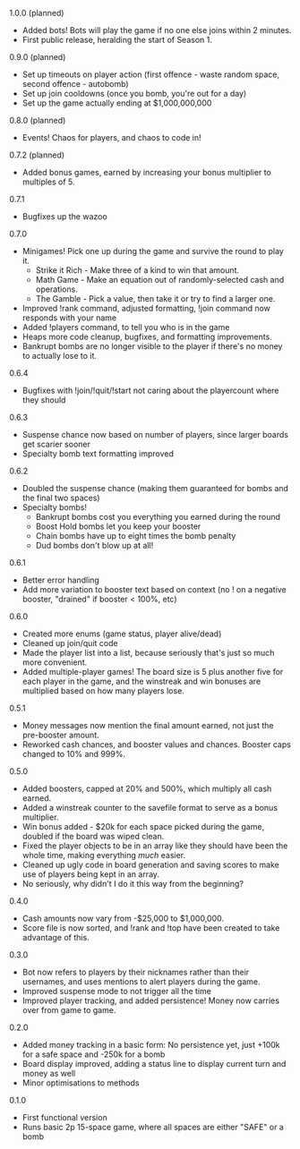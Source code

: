 1.0.0 (planned)
 - Added bots! Bots will play the game if no one else joins within 2 minutes.
 - First public release, heralding the start of Season 1.
 
0.9.0 (planned)
 - Set up timeouts on player action (first offence - waste random space, second offence - autobomb)
 - Set up join cooldowns (once you bomb, you're out for a day)
 - Set up the game actually ending at $1,000,000,000
 
0.8.0 (planned)
 - Events! Chaos for players, and chaos to code in!
 
0.7.2 (planned)
 - Added bonus games, earned by increasing your bonus multiplier to multiples of 5.
 
0.7.1
 - Bugfixes up the wazoo

0.7.0
 - Minigames! Pick one up during the game and survive the round to play it.
   * Strike it Rich - Make three of a kind to win that amount.
   * Math Game - Make an equation out of randomly-selected cash and operations.
   * The Gamble - Pick a value, then take it or try to find a larger one.
 - Improved !rank command, adjusted formatting, !join command now responds with your name
 - Added !players command, to tell you who is in the game
 - Heaps more code cleanup, bugfixes, and formatting improvements.
 - Bankrupt bombs are no longer visible to the player if there's no money to actually lose to it.

0.6.4
 - Bugfixes with !join/!quit/!start not caring about the playercount where they should

0.6.3
 - Suspense chance now based on number of players, since larger boards get scarier sooner
 - Specialty bomb text formatting improved

0.6.2
 - Doubled the suspense chance (making them guaranteed for bombs and the final two spaces)
 - Specialty bombs!
   * Bankrupt bombs cost you everything you earned during the round
   * Boost Hold bombs let you keep your booster
   * Chain bombs have up to eight times the bomb penalty
   * Dud bombs don't blow up at all!
 
0.6.1
 - Better error handling
 - Add more variation to booster text based on context (no ! on a negative booster, "drained" if booster < 100%, etc) 
 
0.6.0
 - Created more enums (game status, player alive/dead)
 - Cleaned up join/quit code
 - Made the player list into a list, because seriously that's just so much more convenient.
 - Added multiple-player games! The board size is 5 plus another five for each player in the game, 
 	and the winstreak and win bonuses are multiplied based on how many players lose.
 	
0.5.1
 - Money messages now mention the final amount earned, not just the pre-booster amount.
 - Reworked cash chances, and booster values and chances. Booster caps changed to 10% and 999%.
 
0.5.0
 - Added boosters, capped at 20% and 500%, which multiply all cash earned.
 - Added a winstreak counter to the savefile format to serve as a bonus multiplier.
 - Win bonus added - $20k for each space picked during the game, doubled if the board was wiped clean.
 - Fixed the player objects to be in an array like they should have been the whole time, making everything *much* easier.
 - Cleaned up ugly code in board generation and saving scores to make use of players being kept in an array.
 - No seriously, why didn't I do it this way from the beginning?
 
0.4.0
 - Cash amounts now vary from -$25,000 to $1,000,000.
 - Score file is now sorted, and !rank and !top have been created to take advantage of this.

0.3.0
 - Bot now refers to players by their nicknames rather than their usernames, and uses mentions to alert players during the game.
 - Improved suspense mode to not trigger all the time
 - Improved player tracking, and added persistence! Money now carries over from game to game.

0.2.0
 - Added money tracking in a basic form: No persistence yet, just +100k for a safe space and -250k for a bomb
 - Board display improved, adding a status line to display current turn and money as well
 - Minor optimisations to methods

0.1.0
 - First functional version
 - Runs basic 2p 15-space game, where all spaces are either "SAFE" or a bomb